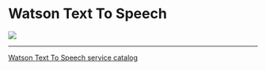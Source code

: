 # Watson Text To Speech

![](https://raw.githubusercontent.com/hovig/mic-sts-nlu-weather-tone-analyzer/master/img/text-to-speech-catalog.png)

<hr>

[Watson Text To Speech service catalog](https://console.bluemix.net/catalog/services/text-to-speech)
